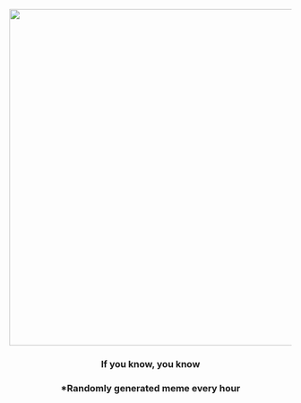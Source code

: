 <p align="center">
        <img src="https://i.redd.it/b013831qaa2a1.jpg" width="600" height="600">
        </p>
        <h3 align="center">If you know, you know</h3>
        <h3 align="center">*Randomly generated meme every hour</h3>
    